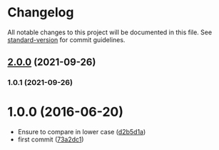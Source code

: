 # Changelog

All notable changes to this project will be documented in this file. See [standard-version](https://github.com/conventional-changelog/standard-version) for commit guidelines.

## [2.0.0](https://github.com/kikobeats/is-unix/compare/v1.0.1...v2.0.0) (2021-09-26)

### 1.0.1 (2021-09-26)

<a name="1.0.0"></a>
# 1.0.0 (2016-06-20)

* Ensure to compare in lower case ([d2b5d1a](https://github.com/kikobeats/is-unix/commit/d2b5d1a))
* first commit ([73a2dc1](https://github.com/kikobeats/is-unix/commit/73a2dc1))
